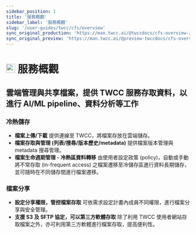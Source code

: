 ```yaml
---
sidebar_position: 1
title: '服務概觀'
sidebar_label: '服務概觀'
slug: '/user-guides/twcc/cfs/overview'
sync_original_production: 'https://man.twcc.ai/@twccdocs/cfs-overview-zh' 
sync_original_preview: 'https://man.twcc.ai/@preview-twccdocs/cfs-overview-zh'
---
```




# <img src="https://i.imgur.com/THr1zxE.png" width="25" height="25"/> 服務概觀



## 雲端管理與共享檔案，提供 TWCC 服務存取資料，以進行 AI/ML pipeline、資料分析等工作

### 冷熱儲存
  - **檔案上傳/下載**
    提供連線至 TWCC，將檔案存放在雲端儲存。
  - **檔案存取與管理 (列表/搜尋/版本歷史/metadata)**
    提供檔案版本管理與 metadata 搜尋管理。
  - **檔案生命週期管理 - 冷熱區資料轉移**
    由使用者設定政策 (policy)，自動或手動將不常存取 (in-frequent access) 之檔案遷移至冷儲存區進行資料長期儲存，並可隨時在不同儲存間進行檔案遷移。

### 檔案分享
  - **設定分享權限，管控檔案存取**
    可依需求設定計畫內成員不同權限，進行檔案分享與安全管理。
  - **支援 S3 及 SFTP 協定，可以第三方軟體存取**
    除了利用 TWCC 使用者網站存取檔案之外，亦可利用第三方軟體進行檔案存取，提高便利性。

